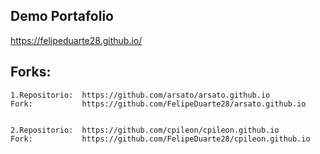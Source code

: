 ## Demo Portafolio
https://felipeduarte28.github.io/

## Forks:
    1.Repositorio:  https://github.com/arsato/arsato.github.io
    Fork:           https://github.com/FelipeDuarte28/arsato.github.io


    2.Repositorio:  https://github.com/cpileon/cpileon.github.io
    Fork:           https://github.com/FelipeDuarte28/cpileon.github.io